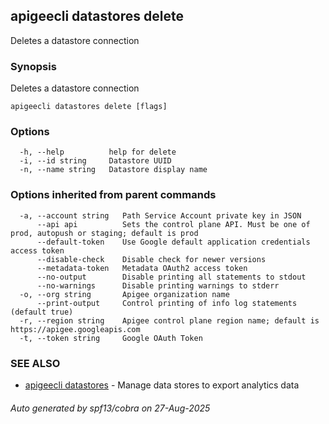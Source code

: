 ## apigeecli datastores delete

Deletes a datastore connection

### Synopsis

Deletes a datastore connection

```
apigeecli datastores delete [flags]
```

### Options

```
  -h, --help          help for delete
  -i, --id string     Datastore UUID
  -n, --name string   Datastore display name
```

### Options inherited from parent commands

```
  -a, --account string   Path Service Account private key in JSON
      --api api          Sets the control plane API. Must be one of prod, autopush or staging; default is prod
      --default-token    Use Google default application credentials access token
      --disable-check    Disable check for newer versions
      --metadata-token   Metadata OAuth2 access token
      --no-output        Disable printing all statements to stdout
      --no-warnings      Disable printing warnings to stderr
  -o, --org string       Apigee organization name
      --print-output     Control printing of info log statements (default true)
  -r, --region string    Apigee control plane region name; default is https://apigee.googleapis.com
  -t, --token string     Google OAuth Token
```

### SEE ALSO

* [apigeecli datastores](apigeecli_datastores.md)	 - Manage data stores to export analytics data

###### Auto generated by spf13/cobra on 27-Aug-2025
